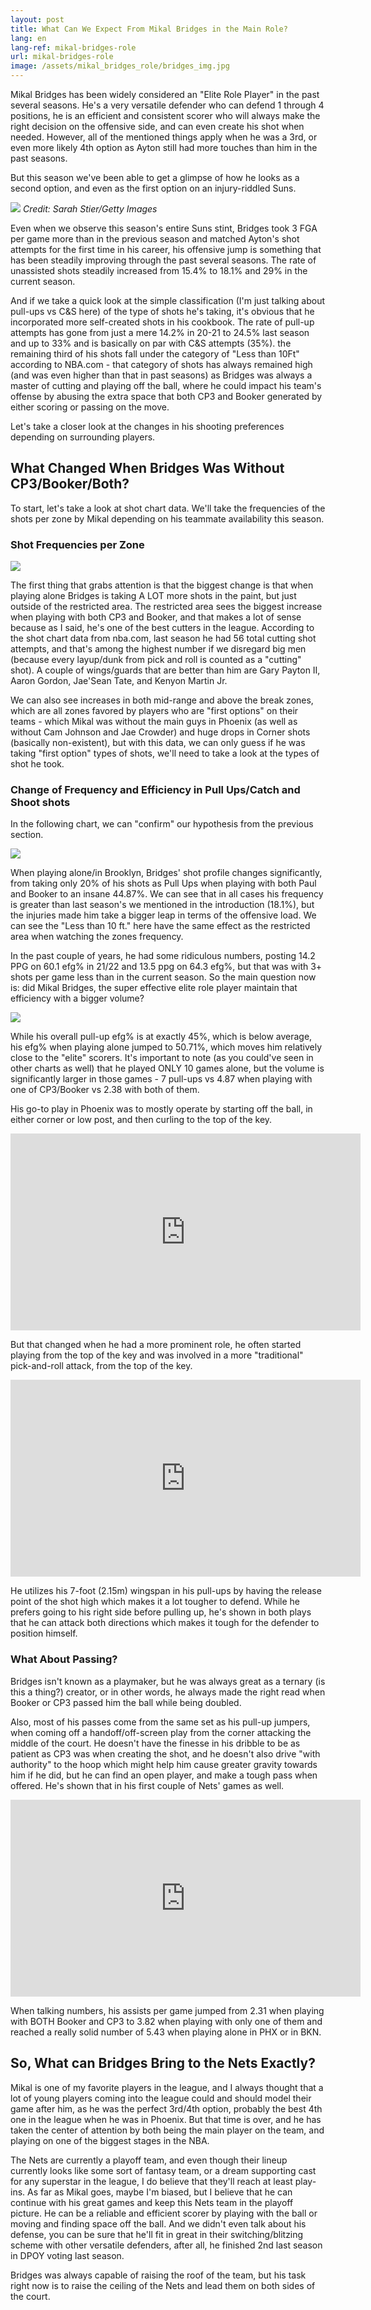 ```yaml
---
layout: post
title: What Can We Expect From Mikal Bridges in the Main Role?
lang: en
lang-ref: mikal-bridges-role
url: mikal-bridges-role
image: /assets/mikal_bridges_role/bridges_img.jpg
---
```

Mikal Bridges has been widely considered an "Elite Role Player" in the past several seasons. He's a very versatile defender who can defend 1 through 4 positions, he is an efficient and consistent scorer who will always make the right decision on the offensive side, and can even create his shot when needed. However, all of the mentioned things apply when he was a 3rd, or even more likely 4th option as Ayton still had more touches than him in the past seasons.

But this season we've been able to get a glimpse of how he looks as a second option, and even as the first option on an injury-riddled Suns.

![](/assets/mikal_bridges_role/bridges_nets_img.jpg)
*Credit: Sarah Stier/Getty Images*

<!--more-->


Even when we observe this season's entire Suns stint, Bridges took 3 FGA per game more than in the previous season and matched Ayton's shot attempts for the first time in his career, his offensive jump is something that has been steadily improving through the past several seasons. The rate of unassisted shots steadily increased from 15.4% to 18.1% and 29% in the current season.

And if we take a quick look at the simple classification (I'm just talking about pull-ups vs C&S here) of the type of shots he's taking, it's obvious that he incorporated more self-created shots in his cookbook. The rate of pull-up attempts has gone from just a mere 14.2% in 20-21 to 24.5% last season and up to 33% and is basically on par with C&S attempts (35%). the remaining third of his shots fall under the category of "Less than 10Ft" according to NBA.com - that category of shots has always remained high (and was even higher than that in past seasons) as Bridges was always a master of cutting and playing off the ball, where he could impact his team's offense by abusing the extra space that both CP3 and Booker generated by either scoring or passing on the move.

Let's take a closer look at the changes in his shooting preferences depending on surrounding players.


## What Changed When Bridges Was Without CP3/Booker/Both?

To start, let's take a look at shot chart data. We'll take the frequencies of the shots per zone by Mikal depending on his teammate availability this season.

### Shot Frequencies per Zone

![](/assets/mikal_bridges_role/zone_freq_mikal.png)

The first thing that grabs attention is that the biggest change is that when playing alone Bridges is taking A LOT more shots in the paint, but just outside of the restricted area. The restricted area sees the biggest increase when playing with both CP3 and Booker, and that makes a lot of sense because as I said, he's one of the best cutters in the league. According to the shot chart data from nba.com, last season he had 56 total cutting shot attempts, and that's among the highest number if we disregard big men (because every layup/dunk from pick and roll is counted as a "cutting" shot). A couple of wings/guards that are better than him are Gary Payton II, Aaron Gordon, Jae'Sean Tate, and Kenyon Martin Jr.

We can also see increases in both mid-range and above the break zones, which are all zones favored by players who are "first options" on their teams - which Mikal was without the main guys in Phoenix (as well as without Cam Johnson and Jae Crowder) and huge drops in Corner shots (basically non-existent), but with this data, we can only guess if he was taking "first option" types of shots, we'll need to take a look at the types of shot he took.

### Change of Frequency and Efficiency in Pull Ups/Catch and Shoot shots

In the following chart, we can "confirm" our hypothesis from the previous section.

![](/assets/mikal_bridges_role/change_of_shot_type.png)

When playing alone/in Brooklyn, Bridges' shot profile changes significantly, from taking only 20% of his shots as Pull Ups when playing with both Paul and Booker to an insane 44.87%. We can see that in all cases his frequency is greater than last season's we mentioned in the introduction (18.1%), but the injuries made him take a bigger leap in terms of the offensive load. We can see the "Less than 10 ft." here have the same effect as the restricted area when watching the zones frequency.

In the past couple of years, he had some ridiculous numbers, posting 14.2 PPG on 60.1 efg% in 21/22 and 13.5 ppg on 64.3 efg%, but that was with 3+ shots per game less than in the current season. So the main question now is: did Mikal Bridges, the super effective elite role player maintain that efficiency with a bigger volume?


![](/assets/mikal_bridges_role/pull_up_eff_mikal.png)

While his overall pull-up efg% is at exactly 45%, which is below average, his efg% when playing alone jumped to 50.71%, which moves him relatively close to the "elite" scorers. It's important to note (as you could've seen in other charts as well) that he played ONLY 10 games alone, but the volume is significantly larger in those games - 7 pull-ups vs 4.87 when playing with one of CP3/Booker vs 2.38 with both of them.

His go-to play in Phoenix was to mostly operate by starting off the ball, in either corner or low post, and then curling to the top of the key.

<iframe width="560" height="315" src="https://www.youtube.com/embed/pBDRlVe6RC4" title="YouTube video player" frameborder="0" allow="accelerometer; autoplay; clipboard-write; encrypted-media; gyroscope; picture-in-picture; web-share" allowfullscreen></iframe>

But that changed when he had a more prominent role, he often started playing from the top of the key and was involved in a more "traditional" pick-and-roll attack, from the top of the key.

<iframe width="560" height="315" src="https://www.youtube.com/embed/85XHxrxz6Z8" title="YouTube video player" frameborder="0" allow="accelerometer; autoplay; clipboard-write; encrypted-media; gyroscope; picture-in-picture; web-share" allowfullscreen></iframe>

He utilizes his 7-foot (2.15m) wingspan in his pull-ups by having the release point of the shot high which makes it a lot tougher to defend. While he prefers going to his right side before pulling up, he's shown in both plays that he can attack both directions which makes it tough for the defender to position himself.


### What About Passing?

Bridges isn't known as a playmaker, but he was always great as a ternary (is this a thing?) creator, or in other words, he always made the right read when Booker or CP3 passed him the ball while being doubled.

Also, most of his passes come from the same set as his pull-up jumpers, when coming off a handoff/off-screen play from the corner attacking the middle of the court. He doesn't have the finesse in his dribble to be as patient as CP3 was when creating the shot, and he doesn't also drive "with authority" to the hoop which might help him cause greater gravity towards him if he did, but he can find an open player, and make a tough pass when offered. He's shown that in his first couple of Nets' games as well.

<iframe width="560" height="315" src="https://www.youtube.com/embed/N7VuLPywQF0" title="YouTube video player" frameborder="0" allow="accelerometer; autoplay; clipboard-write; encrypted-media; gyroscope; picture-in-picture; web-share" allowfullscreen></iframe>

When talking numbers, his assists per game jumped from 2.31 when playing with BOTH Booker and CP3 to 3.82 when playing with only one of them and reached a really solid number of 5.43 when playing alone in PHX or in BKN.

## So, What can Bridges Bring to the Nets Exactly?

Mikal is one of my favorite players in the league, and I always thought that a lot of young players coming into the league could and should model their game after him, as he was the perfect 3rd/4th option, probably the best 4th one in the league when he was in Phoenix. But that time is over, and he has taken the center of attention by both being the main player on the team, and playing on one of the biggest stages in the NBA.

The Nets are currently a playoff team, and even though their lineup currently looks like some sort of fantasy team, or a dream supporting cast for any superstar in the league, I do believe that they'll reach at least play-ins. As far as Mikal goes, maybe I'm biased, but I believe that he can continue with his great games and keep this Nets team in the playoff picture. He can be a reliable and efficient scorer by playing with the ball or moving and finding space off the ball. And we didn't even talk about his defense, you can be sure that he'll fit in great in their switching/blitzing scheme with other versatile defenders, after all, he finished 2nd last season in DPOY voting last season.

Bridges was always capable of raising the roof of the team, but his task right now is to raise the ceiling of the Nets and lead them on both sides of the court.
